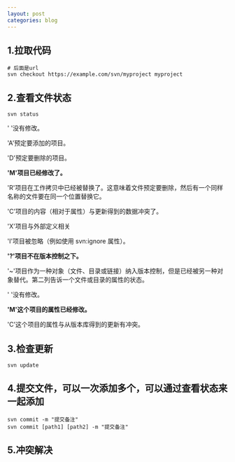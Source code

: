 ```yaml
---
layout: post
categories: blog
---
```

## 1.拉取代码

```shell
# 后面是url
svn checkout https://example.com/svn/myproject myproject
```



## 2.查看文件状态

```svn
svn status
```

' '没有修改。

'A'预定要添加的项目。

'D'预定要删除的项目。

**'M'项目已经修改了。**

'R'项目在工作拷贝中已经被替换了。这意味着文件预定要删除，然后有一个同样名称的文件要在同一个位置替换它。

'C'项目的内容（相对于属性）与更新得到的数据冲突了。

'X'项目与外部定义相关

'I'项目被忽略（例如使用 svn:ignore 属性）。

**'?'项目不在版本控制之下。**

'~'项目作为一种对象（文件、目录或链接）纳入版本控制，但是已经被另一种对象替代。第二列告诉一个文件或目录的属性的状态。

' '没有修改。

**'M'这个项目的属性已经修改。**

'C'这个项目的属性与从版本库得到的更新有冲突。

## 3.检查更新

```svn
svn update
```

## 4.提交文件，可以一次添加多个，可以通过查看状态来一起添加

```
svn commit -m "提交备注"
svn commit [path1] [path2] -m "提交备注"
```

## 5.冲突解决